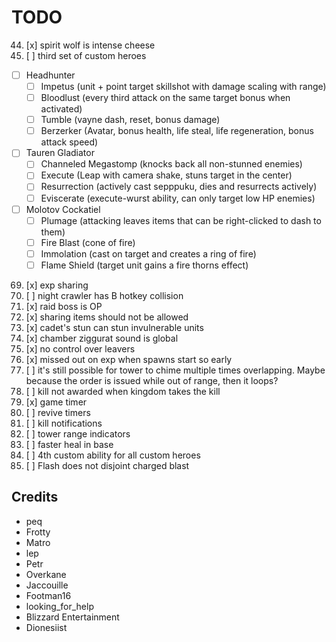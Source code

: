 # TODO

44. [x] spirit wolf is intense cheese
57. [ ] third set of custom heroes
  - [ ] Headhunter
    * [ ] Impetus (unit + point target skillshot with damage scaling with range)
    * [ ] Bloodlust (every third attack on the same target bonus when activated)
    * [ ] Tumble (vayne dash, reset, bonus damage)
    * [ ] Berzerker (Avatar, bonus health, life steal, life regeneration, bonus attack speed)
  - [ ] Tauren Gladiator
    * [ ] Channeled Megastomp (knocks back all non-stunned enemies)
    * [ ] Execute (Leap with camera shake, stuns target in the center)
    * [ ] Resurrection (actively cast sepppuku, dies and resurrects actively)
    * [ ] Eviscerate (execute-wurst ability, can only target low HP enemies)
  - [ ] Molotov Cockatiel
    * [ ] Plumage (attacking leaves items that can be right-clicked to dash to them)
    * [ ] Fire Blast (cone of fire)
    * [ ] Immolation (cast on target and creates a ring of fire)
    * [ ] Flame Shield (target unit gains a fire thorns effect)
69. [x] exp sharing
70. [ ] night crawler has B hotkey collision
72. [x] raid boss is OP
82. [x] sharing items should not be allowed
83. [x] cadet's stun can stun invulnerable units
84. [x] chamber ziggurat sound is global
88. [x] no control over leavers
89. [x] missed out on exp when spawns start so early
90. [ ] it's still possible for tower to chime multiple times overlapping. Maybe because the order is issued while out of range, then it loops?
91. [ ] kill not awarded when kingdom takes the kill
92. [x] game timer
93. [ ] revive timers
94. [ ] kill notifications
95. [ ] tower range indicators
96. [ ] faster heal in base
97. [ ] 4th custom ability for all custom heroes
98. [ ] Flash does not disjoint charged blast

## Credits

- peq
- Frotty
- Matro
- lep
- Petr
- Overkane
- Jaccouille
- Footman16
- looking_for_help
- Blizzard Entertainment
- Dionesiist
